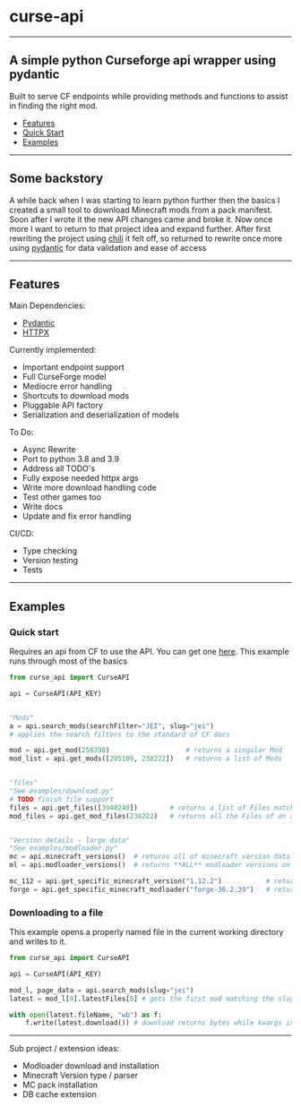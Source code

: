 # curse-api

----

## A simple python Curseforge api wrapper using pydantic

Built to serve CF endpoints while providing methods and functions to assist in finding the right mod.

- [Features](#features)
- [Quick Start](#quick-start)
- [Examples](#examples)

----

## Some backstory

A while back when I was starting to learn python further then the basics I created a small tool to download Minecraft mods from a pack manifest.
Soon after I wrote it the new API changes came and broke it. Now once more I want to return to that project idea and expand further. After first rewriting the project using [chili](https://pypi.org/project/chili/) it felt off, so returned to rewrite once more using [pydantic](https://pypi.org/project/pydantic/) for data validation and ease of access

----

## Features

Main Dependencies:

- [Pydantic](https://pypi.org/project/pydantic/)
- [HTTPX](https://pypi.org/project/httpx/)

Currently implemented:

- Important endpoint support
- Full CurseForge model
- Mediocre error handling
- Shortcuts to download mods
- Pluggable API factory
- Serialization and deserialization of models

To Do:

- Async Rewrite
- Port to python 3.8 and 3.9
- Address all TODO's
- Fully expose needed httpx args
- Write more download handling code
- Test other games too
- Write docs
- Update and fix error handling

CI/CD:

- Type checking
- Version testing
- Tests

----

## Examples

### Quick start

Requires an api from CF to use the API. You can get one [here](https://docs.curseforge.com/#authentication).
This example runs through most of the basics

```python
from curse_api import CurseAPI

api = CurseAPI(API_KEY)


"Mods"
a = api.search_mods(searchFilter="JEI", slug="jei")
# applies the search filters to the standard of CF docs

mod = api.get_mod(250398)                   # returns a singular Mod
mod_list = api.get_mods([285109, 238222])   # returns a list of Mods


"files"
"See examples/download.py"
# TODO finish file support
files = api.get_files([3940240])        # returns a list of Files matching their id
mod_files = api.get_mod_files(238222)   # returns all the Files of on a give Mod


"Version details - large data"
"See examples/modloader.py"
mc = api.minecraft_versions()  # returns all of minecraft version data
ml = api.modloader_versions()  # returns **ALL** modloader versions on curseforge

mc_112 = api.get_specific_minecraft_version("1.12.2")           # returns minecraft version related information
forge = api.get_specific_minecraft_modloader("forge-36.2.39")   # returns forge related version information
```

### Downloading to a file

This example opens a properly named file in the current working directory and writes to it.

```python
from curse_api import CurseAPI

api = CurseAPI(API_KEY)

mod_l, page_data = api.search_mods(slug="jei")
latest = mod_l[0].latestFiles[0] # gets the first mod matching the slug "jei" and latest file from the mod

with open(latest.fileName, "wb") as f:
    f.write(latest.download()) # download returns bytes while kwargs is passed to the get method

```

----
Sub project / extension ideas:

- Modloader download and installation
- Minecraft Version type / parser
- MC pack installation
- DB cache extension
